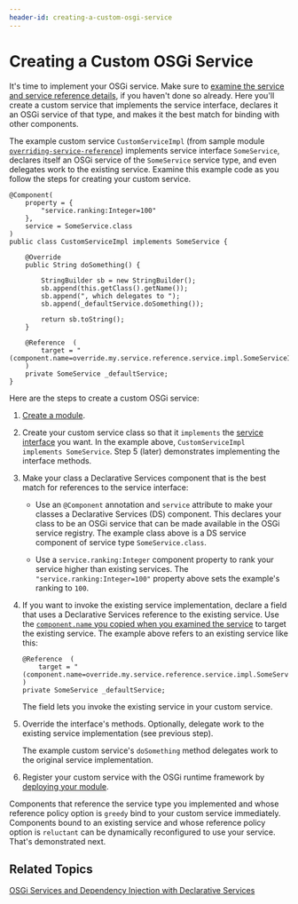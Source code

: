```yaml
---
header-id: creating-a-custom-osgi-service
---
```


# Creating a Custom OSGi Service

It's time to implement your OSGi service. Make sure to
[examine the service and service reference details](/docs/7-1/tutorials/-/knowledge_base/t/examining-an-osgi-service-to-override),
if you haven't done so already. Here you'll create a custom service that
implements the service interface, declares it an OSGi service of that type, and
makes it the best match for binding with other components. 

The example custom service `CustomServiceImpl` (from sample module 
[`overriding-service-reference`](https://dev.liferay.com/documents/10184/656312/overriding-service-reference.zip))
implements service interface `SomeService`, declares itself an OSGi service of
the `SomeService` service type, and even delegates work to the existing service.
Examine this example code as you follow the steps for creating your custom
service. 

    @Component(
        property = {
            "service.ranking:Integer=100"
        },
        service = SomeService.class
    )
    public class CustomServiceImpl implements SomeService {

        @Override
        public String doSomething() {

            StringBuilder sb = new StringBuilder();
            sb.append(this.getClass().getName());
            sb.append(", which delegates to ");
            sb.append(_defaultService.doSomething());

            return sb.toString();
        }

        @Reference  (
            target = "(component.name=override.my.service.reference.service.impl.SomeServiceImpl)"
        )
        private SomeService _defaultService;
    }

Here are the steps to create a custom OSGi service:

1.  [Create a module](/docs/7-1/tutorials/-/knowledge_base/t/starting-module-development). 

2.  Create your custom service class so that it `implements` the
    [service interface](/docs/7-1/tutorials/-/knowledge_base/t/examining-an-osgi-service-to-override#step-1-copy-the-service-interface-name)
    you want. In the example above, `CustomServiceImpl implements SomeService`.
    Step 5 (later) demonstrates implementing the interface methods. 

3.  Make your class a Declarative Services component that is the best match for 
    references to the service interface:

    - Use an `@Component` annotation and `service` attribute to make your 
      classes a Declarative Services (DS) component. This declares your class
      to be an OSGi service that can be made available in the OSGi service
      registry. The example class above is a DS service component of service
      type `SomeService.class`. 

    - Use a `service.ranking:Integer` component property to rank your service 
      higher than existing services. The `"service.ranking:Integer=100"`
      property above sets the example's ranking to `100`. 

4.  If you want to invoke the existing service implementation, 
    declare a field that uses a Declarative Services reference to the existing
    service. Use the
    [`component.name` you copied when you examined the service](/docs/7-1/tutorials/-/knowledge_base/t/examining-an-osgi-service-to-override#step-2-copy-the-existing-service-name)
    to target the existing service. The example above refers to an existing
    service like this:

        @Reference  (
            target = "(component.name=override.my.service.reference.service.impl.SomeServiceImpl)"
        )
        private SomeService _defaultService;

    The field lets you invoke the existing service in your custom service. 

5.  Override the interface's methods. Optionally, delegate 
    work to the existing service implementation (see previous step). 

    The example custom service's `doSomething` method delegates work to the
    original service implementation.

6.  Register your custom service with the OSGi runtime framework by
    [deploying your module](/docs/7-1/tutorials/-/knowledge_base/t/starting-module-development#building-and-deploying-a-module).

Components that reference the service type you implemented and whose reference
policy option is `greedy` bind to your custom service immediately. Components
bound to an existing service and whose reference policy option is `reluctant`
can be dynamically reconfigured to use your service. That's demonstrated next. 

## Related Topics

[OSGi Services and Dependency Injection with Declarative Services](/docs/7-1/tutorials/-/knowledge_base/t/osgi-services-and-dependency-injection-with-declarative-services)
